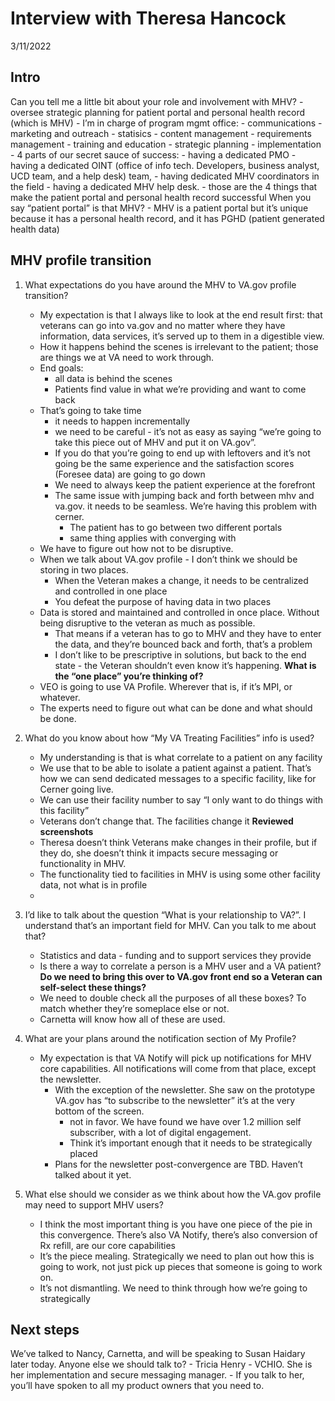 # Interview with Theresa Hancock
3/11/2022

## Intro
Can you tell me a little bit about your role and involvement with MHV?
	- oversee strategic planning for patient portal and personal health record (which is MHV)
	- I’m in charge of program mgmt office: 
		- communications 
		- marketing and outreach
		- statisics
		- content management
		- requirements management
		- training and education
		- strategic planning
		- implementation
	- 4 parts of our secret sauce of success:
		- having a dedicated PMO 
		- having a dedicated OINT (office of info tech. Developers, business analyst, UCD team, and a help desk) team, 
		- having dedicated MHV coordinators in the field
		- having a dedicated MHV help desk.
		- those are the 4 things that make the patient portal and personal health record successful
When you say “patient portal” is that MHV?
		- MHV is a patient portal but it’s unique because it has a personal health record, and it has PGHD (patient generated health data)

## MHV profile transition
1. What expectations do you have around the MHV to VA.gov profile transition?
	- My expectation is that I always like to look at the end result first: that veterans can go into va.gov and no matter where they have information, data services, it’s served up to them in a digestible view.
	- How it happens behind the scenes is irrelevant to the patient; those are things we at VA need to work through.
	- End goals:
		- all data is behind the scenes
		- Patients find value in what we’re providing and want to come back
	- That’s going to take time
		- it needs to happen incrementally
		- we need to be careful - it’s not as easy as saying “we’re going to take this piece out of MHV and put it on VA.gov”. 
		- If you do that you’re going to end up with leftovers and it’s not going be the same experience and the satisfaction scores (Foresee data) are going to go down
		- We need to always keep the patient experience at the forefront
		- The same issue with jumping back and forth between mhv and va.gov. it needs to be seamless. We’re having this problem with cerner. 
			- The patient has to go between two different portals
			- same thing applies with converging with
	- We have to figure out how not to be disruptive. 
	- When we talk about VA.gov profile - I don’t think we should be storing in two places. 
		- When the Veteran makes a change, it needs to be centralized and controlled in one place
		- You defeat the purpose of having data in two places
	- Data is stored and maintained and controlled in once place. Without being disruptive to the veteran as much as possible.
		- That means if a veteran has to go to MHV and they have to enter the data, and they’re bounced back and forth, that’s a problem
		- I don’t like to be prescriptive in solutions, but back to the end state - the Veteran shouldn’t even know it’s happening.
**What is the “one place” you’re thinking of?** 
	- VEO is going to use VA Profile. Wherever that is, if it’s MPI, or whatever. 
	- The experts need to figure out what can be done and what should be done.

2. What do you know about how “My VA Treating Facilities” info is used?
	- My understanding is that is what correlate to a patient on any facility 
	- We use that to be able to isolate a patient against a patient. That’s how we can send dedicated messages to a specific facility, like for Cerner going live.
	- We can use their facility number to say “I only want to do things with this facility”	 
	- Veterans don’t change that. The facilities change it
**Reviewed screenshots**
	- Theresa doesn’t think Veterans make changes in their profile, but if they do, she doesn’t think it impacts secure messaging or functionality in MHV. 
	- The functionality tied to facilities in MHV is using some other facility data, not what is in profile
	- 
3. I’d like to talk about the question “What is your relationship to VA?”. I understand that’s an important field for MHV. Can you talk to me about that?
	- Statistics and data - funding and to support services they provide
	- Is there a way to correlate a person is a MHV user and a VA patient?
**Do we need to bring this over to VA.gov front end so a Veteran can self-select these things?**
	- We need to double check all the purposes of all these boxes? To match whether they’re someplace else or not. 
	- Carnetta will know how all of these are used.
	
4. What are your plans around the notification section of My Profile?
	- My expectation is that VA Notify will pick up notifications for MHV core capabilities. All notifications will come from that place, except the newsletter.
		- With the exception of the newsletter. She saw on the prototype VA.gov has “to subscribe to the newsletter” it’s at the very bottom of the screen.
			- not in favor. We have found we have over 1.2 million self subscriber, with a lot of digital engagement.
			- Think it’s important enough that it needs to be strategically placed 
		- Plans for the newsletter post-convergence are TBD. Haven’t talked about it yet. 
5. What else should we consider as we think about how the VA.gov profile may need to support MHV users?
	- I think the most important thing is you have one piece of the pie in this convergence. There’s also VA Notify, there’s also conversion of Rx refill, are our core capabilities
	- It’s the piece mealing. Strategically we need to plan out how this is going to work, not just pick up pieces that someone is going to work on.
	- It’s not dismantling. We need to think through how we’re going to strategically 
	
## Next steps
We’ve talked to Nancy, Carnetta, and will be speaking to Susan Haidary later today. Anyone else we should talk to?
	- Tricia Henry - VCHIO. She is her implementation and secure messaging manager.
	- If you talk to her, you’ll have spoken to all my product owners that you need to.
